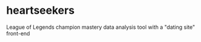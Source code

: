 # heartseekers
League of Legends champion mastery data analysis tool with a "dating site" front-end
